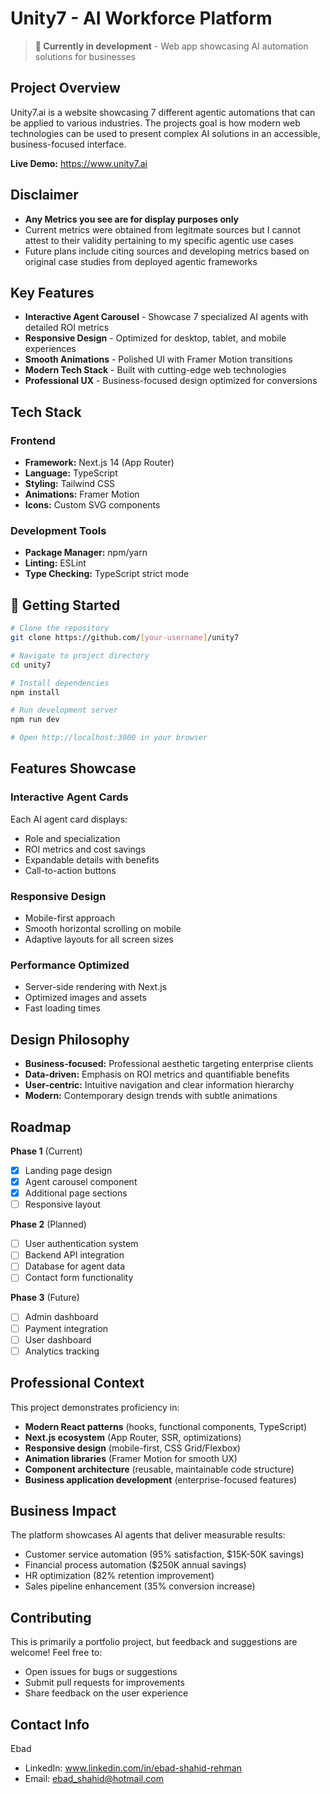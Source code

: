# Unity7 - AI Workforce Platform

> **🚧 Currently in development** - Web app showcasing AI automation solutions for businesses

## Project Overview

Unity7.ai is a website showcasing 7 different agentic automations that can be applied to various industries. 
The projects goal is how modern web technologies can be used to present complex AI solutions in an accessible, business-focused interface.

**Live Demo:** https://www.unity7.ai

## Disclaimer
- **Any Metrics you see are for display purposes only**
- Current metrics were obtained from legitmate sources but I cannot attest to their validity pertaining to my specific agentic use cases
- Future plans include citing sources and developing metrics based on original case studies from deployed agentic frameworks

  
## Key Features

- **Interactive Agent Carousel** - Showcase 7 specialized AI agents with detailed ROI metrics
- **Responsive Design** - Optimized for desktop, tablet, and mobile experiences  
- **Smooth Animations** - Polished UI with Framer Motion transitions
- **Modern Tech Stack** - Built with cutting-edge web technologies
- **Professional UX** - Business-focused design optimized for conversions

## Tech Stack

### Frontend
- **Framework:** Next.js 14 (App Router)
- **Language:** TypeScript
- **Styling:** Tailwind CSS
- **Animations:** Framer Motion
- **Icons:** Custom SVG components

### Development Tools
- **Package Manager:** npm/yarn
- **Linting:** ESLint
- **Type Checking:** TypeScript strict mode

## 🚀 Getting Started

```bash
# Clone the repository
git clone https://github.com/[your-username]/unity7

# Navigate to project directory
cd unity7

# Install dependencies
npm install

# Run development server
npm run dev

# Open http://localhost:3000 in your browser
```

## Features Showcase

### Interactive Agent Cards
Each AI agent card displays:
- Role and specialization
- ROI metrics and cost savings
- Expandable details with benefits
- Call-to-action buttons

### Responsive Design
- Mobile-first approach
- Smooth horizontal scrolling on mobile
- Adaptive layouts for all screen sizes

### Performance Optimized
- Server-side rendering with Next.js
- Optimized images and assets
- Fast loading times

## Design Philosophy

- **Business-focused:** Professional aesthetic targeting enterprise clients
- **Data-driven:** Emphasis on ROI metrics and quantifiable benefits
- **User-centric:** Intuitive navigation and clear information hierarchy
- **Modern:** Contemporary design trends with subtle animations

## Roadmap

**Phase 1** (Current)
- [x] Landing page design
- [x] Agent carousel component
- [x] Additional page sections
- [ ] Responsive layout

**Phase 2** (Planned)
- [ ] User authentication system
- [ ] Backend API integration
- [ ] Database for agent data
- [ ] Contact form functionality

**Phase 3** (Future)
- [ ] Admin dashboard
- [ ] Payment integration
- [ ] User dashboard
- [ ] Analytics tracking

## Professional Context

This project demonstrates proficiency in:
- **Modern React patterns** (hooks, functional components, TypeScript)
- **Next.js ecosystem** (App Router, SSR, optimizations)
- **Responsive design** (mobile-first, CSS Grid/Flexbox)
- **Animation libraries** (Framer Motion for smooth UX)
- **Component architecture** (reusable, maintainable code structure)
- **Business application development** (enterprise-focused features)

## Business Impact

The platform showcases AI agents that deliver measurable results:
- Customer service automation (95% satisfaction, $15K-50K savings)
- Financial process automation ($250K annual savings)
- HR optimization (82% retention improvement)
- Sales pipeline enhancement (35% conversion increase)

## Contributing

This is primarily a portfolio project, but feedback and suggestions are welcome! Feel free to:
- Open issues for bugs or suggestions
- Submit pull requests for improvements
- Share feedback on the user experience

## Contact Info

  Ebad 
- LinkedIn: www.linkedin.com/in/ebad-shahid-rehman
- Email: ebad_shahid@hotmail.com

